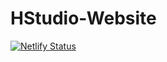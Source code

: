 # HStudio-Website
[![Netlify Status](https://api.netlify.com/api/v1/badges/89023abd-e9b7-4130-a85f-03d1163d21d4/deploy-status)](https://app.netlify.com/sites/dreamy-tartufo-1a41e5/deploys)
